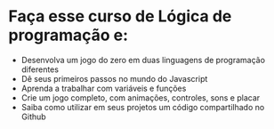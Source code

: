 # Faça esse curso de Lógica de programação e:
* Desenvolva um jogo do zero em duas linguagens de programação diferentes
* Dê seus primeiros passos no mundo do Javascript
* Aprenda a trabalhar com variáveis e funções
* Crie um jogo completo, com animações, controles, sons e placar
* Saiba como utilizar em seus projetos um código compartilhado no Github

